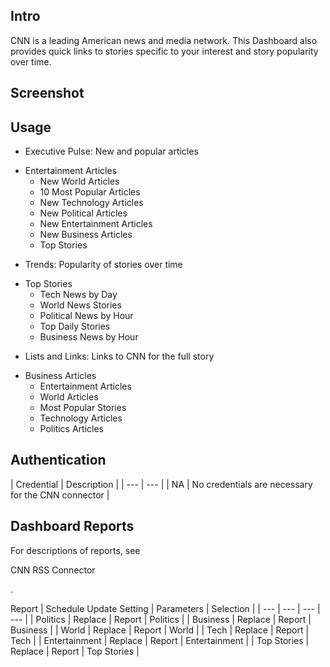 

Intro
-------

CNN is a leading American news and media network. This Dashboard also provides quick links to stories specific to your interest and story popularity over time.


 Screenshot
------------


 Usage
-------


* Executive Pulse: New and popular articles

+ Entertainment Articles
	+ New World Articles
	+ 10 Most Popular Articles
	+ New Technology Articles
	+ New Political Articles
	+ New Entertainment Articles
	+ New Business Articles
	+ Top Stories
* Trends: Popularity of stories over time

+ Top Stories
	+ Tech News by Day
	+ World News Stories
	+ Political News by Hour
	+ Top Daily Stories
	+ Business News by Hour
* Lists and Links: Links to CNN for the full story

+ Business Articles
	+ Entertainment Articles
	+ World Articles
	+ Most Popular Stories
	+ Technology Articles
	+ Politics Articles

Authentication
----------------


|
 Credential
  |
 Description
  |
| --- | --- |
|
 NA
  |
 No credentials are necessary for the CNN connector
  |

Dashboard Reports
-------------------

For descriptions of reports, see

CNN RSS Connector

.


 Report
  |
 Schedule Update Setting
  |
 Parameters
  |
 Selection
  |
| --- | --- | --- | --- |
|
 Politics
  |
 Replace
  |
 Report
  |
 Politics
  |
|
 Business
  |
 Replace
  |
 Report
  |
 Business
  |
|
 World
  |
 Replace
  |
 Report
  |
 World
  |
|
 Tech
  |
 Replace
  |
 Report
  |
 Tech
  |
|
 Entertainment
  |
 Replace
  |
 Report
  |
 Entertainment
  |
|
 Top Stories
  |
 Replace
  |
 Report
  |
 Top Stories
  |


